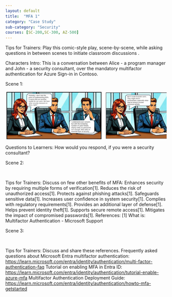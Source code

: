 ```yaml
---
layout: default
title:  "MFA 1"
category: "Case Study"
sub-category: "Security"
courses: [SC-200,SC-300, AZ-500]
---
```



Tips for Trainers: Play this comic-style play, scene-by-scene, while asking questions in between scenes to initiate classroom discussions .
 
Characters Intro: This is a conversation between Alice - a program manager and John - a security consultant, over the mandatory multifactor authentication for Azure Sign-in in Contoso.

Scene 1:

![img1](https://raw.githubusercontent.com/CSDSkilling/iengage/4748206d03da75f397e9e1e9d1c59e5b064b4702/project-files/case-study/security/images/mfa1.jpg)

Questions to Learners: How would you respond, if you were a security consultant?

Scene 2:

<image>

Tips for Trainers: Discuss on few other benefits of MFA:
Enhances security by requiring multiple forms of verification[1].
Reduces the risk of unauthorized access[1].
Protects against phishing attacks[1].
Safeguards sensitive data[1].
Increases user confidence in system security[1].
Complies with regulatory requirements[1].
Provides an additional layer of defense[1].
Helps prevent identity theft[1].
Supports secure remote access[1].
Mitigates the impact of compromised passwords[1].
References: [1] What is: Multifactor Authentication - Microsoft Support

Scene 3:

<image>

Tips for Trainers: Discuss and share these references.
Frequently asked questions about Microsoft Entra multifactor authentication:
https://learn.microsoft.com/entra/identity/authentication/multi-factor-authentication-faq
Tutorial on enabling MFA in Entra ID: 
https://learn.microsoft.com/entra/identity/authentication/tutorial-enable-azure-mfa
Multifactor Authentication Deployment Guide:
https://learn.microsoft.com/entra/identity/authentication/howto-mfa-getstarted

